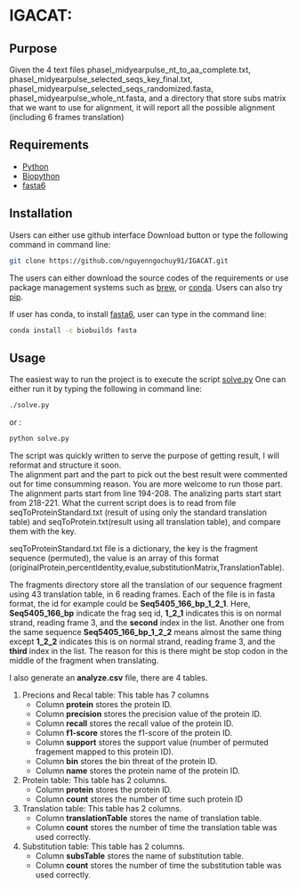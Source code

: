# IGACAT: 
## Purpose

Given the 4 text files phaseI_midyearpulse_nt_to_aa_complete.txt, phaseI_midyearpulse_selected_seqs_key_final.txt,
phaseI_midyearpulse_selected_seqs_randomized.fasta, phaseI_midyearpulse_whole_nt.fasta, and a directory that
store subs matrix that we want to use for alignment, it will report all the possible alignment (including 6 frames translation)

## Requirements
* [Python](https://www.python.org/)
* [Biopython](https://biopython.org/wiki/Download)
* [fasta6](https://github.com/wrpearson/fasta36)
## Installation
Users can either use github interface Download button or type the following command in command line:
```bash
git clone https://github.com/nguyenngochuy91/IGACAT.git
```
The users can either download the source codes of the requirements or use package management systems such as [brew](https://brew.sh/),
 or [conda](https://conda.io/miniconda.html). Users can also try [pip](https://pypi.org/project/pip/).

If user has conda, to install [fasta6](https://github.com/wrpearson/fasta36), user can type in the command line:
```bash
conda install -c biobuilds fasta
```


## Usage
The easiest way to run the project is to execute the script [solve.py](https://github.com/nguyenngochuy91/IGACAT/blob/master/solve.py)
One can either run it by typing the following in command line:
```bash
./solve.py
```
or :
```bash
python solve.py
```
The script was quickly written to serve the purpose of getting result,
I will reformat and structure it soon.  
The alignment part and the part to pick out the best result were commented out for time consumming reason.
You are more welcome to run those part. The alignment parts start from line 194-208. The analizing parts start start from 218-221.
What the current script does is to read from file seqToProteinStandard.txt (result of using only the standard translation table)
 and seqToProtein.txt(result using all translation table), and compare them with the key.

seqToProteinStandard.txt file is a dictionary, the key is the fragment sequence (permuted), the value is an array of this format 
(originalProtein,percentIdentity,evalue,substitutionMatrix,TranslationTable). 

The fragments directory store all the translation of our sequence fragment using 43 translation table, in 6 reading frames. 
Each of the file is in fasta format, the id for example could be **Seq5405_166_bp_1_2_1**. Here, **Seq5405_166_bp** indicate the frag seq id,
**1_2_1** indicates this is on normal strand, reading frame 3, and the **second** index in the list. Another one from the same sequence **Seq5405_166_bp_1_2_2**
means almost the same thing except **1_2_2** indicates this is on normal strand, reading frame 3, and the **third** index in the list.
The reason for this is there might be stop codon in the middle of the fragment when translating.

I also generate an **analyze.csv** file, there are 4 tables. 
1. Precions and Recal table: This table has 7 columns
    * Column **protein** stores the protein ID.
    * Column **precision** stores the precision value of the protein ID.
    * Column **recall** stores the recall value of the protein ID.
    * Column **f1-score** stores the f1-score of the protein ID.
    * Column **support** stores the support value (number of permuted fragement mapped to this protein ID).
    * Column **bin** stores the bin threat of the protein ID.
    * Column **name** stores the protein name of the protein ID.
2. Protein table: This table has 2 columns. 
    * Column **protein** stores the protein ID.
    * Column **count** stores the number of time such protein ID
3. Translation table: This table has 2 columns. 
    * Column **translationTable** stores the name of translation table.
    * Column **count** stores the number of time the translation table was used correctly.
4. Substitution table: This table has 2 columns. 
    * Column **subsTable** stores the name of substitution table.
    * Column **count** stores the number of time the substitution table was used correctly.     